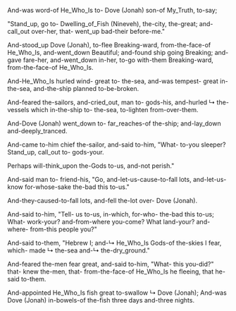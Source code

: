 And-was word-of He_Who_Is to- Dove (Jonah) son-of My_Truth, to-say;

"Stand_up, go to- Dwelling_of_Fish (Nineveh), the-city, the-great; 
and-call_out over-her, that- went_up bad-their before-me."

And-stood_up Dove (Jonah), to-flee Breaking-ward, 
from-the-face-of He_Who_Is, 
and-went_down Beautiful; 
and-found ship going Breaking; 
and-gave fare-her, 
and-went_down in-her, to-go with-them Breaking-ward, 
from-the-face-of He_Who_Is.

And-He_Who_Is hurled wind- great to- the-sea, 
and-was tempest- great in-the-sea, 
and-the-ship planned to-be-broken.

And-feared the-sailors, and-cried_out, man to- gods-his, 
and-hurled ↳ the-vessels which in-the-ship to- the-sea, 
to-lighten from-over-them.

And-Dove (Jonah) went_down to- far_reaches-of the-ship; 
and-lay_down and-deeply_tranced.

And-came to-him chief the-sailor, 
and-said to-him, "What- to-you sleeper? Stand_up, call_out to- gods-your.

Perhaps will-think_upon the-Gods to-us, and-not perish."

And-said man to- friend-his, "Go, 
and-let-us-cause-to-fall lots, 
and-let-us-know for-whose-sake the-bad this to-us."

And-they-caused-to-fall lots, and-fell the-lot over- Dove (Jonah).

And-said to-him, "Tell- us to-us, in-which, for-who- the-bad this to-us; 
What- work-your? and-from-where you-come? 
What land-your? and-where- from-this people you?"

And-said to-them, "Hebrew I; 
and-↳ He_Who_Is Gods-of the-skies I fear, 
which- made ↳ the-sea and-↳ the-dry_ground."

And-feared the-men fear great, 
and-said to-him, "What- this you-did?" 
that- knew the-men, that- from-the-face-of He_Who_Is he fleeing, that he-said to-them.

And-appointed He_Who_Is fish great to-swallow ↳ Dove (Jonah); 
And-was Dove (Jonah) in-bowels-of the-fish 
three days and-three nights.
